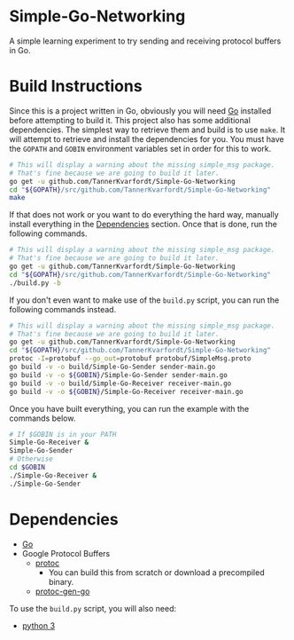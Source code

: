 # Simple-Go-Networking
A simple learning experiment to try sending and receiving protocol buffers in Go.

# Build Instructions
Since this is a project written in Go, obviously you will need [Go](https://golang.org/) installed before attempting to build it.
This project also has some additional dependencies. 
The simplest way to retrieve them and build is to use `make`. It will attempt to retrieve and install the dependencies for you. You must have the `GOPATH` and `GOBIN` environment variables set in order for this to work.
```bash
# This will display a warning about the missing simple_msg package.
# That's fine because we are going to build it later.
go get -u github.com/TannerKvarfordt/Simple-Go-Networking
cd "${GOPATH}/src/github.com/TannerKvarfordt/Simple-Go-Networking"
make
```
If that does not work or you want to do everything the hard way, manually install everything in the [Dependencies](#dependencies) section. Once that is done, run the following commands.
```bash
# This will display a warning about the missing simple_msg package.
# That's fine because we are going to build it later.
go get -u github.com/TannerKvarfordt/Simple-Go-Networking
cd "${GOPATH}/src/github.com/TannerKvarfordt/Simple-Go-Networking"
./build.py -b
```
If you don't even want to make use of the `build.py` script, you can run the following commands instead.
```bash
# This will display a warning about the missing simple_msg package.
# That's fine because we are going to build it later.
go get -u github.com/TannerKvarfordt/Simple-Go-Networking
cd "${GOPATH}/src/github.com/TannerKvarfordt/Simple-Go-Networking"
protoc -I=protobuf --go_out=protobuf protobuf/SimpleMsg.proto
go build -v -o build/Simple-Go-Sender sender-main.go
go build -v -o ${GOBIN}/Simple-Go-Sender sender-main.go
go build -v -o build/Simple-Go-Receiver receiver-main.go
go build -v -o ${GOBIN}/Simple-Go-Receiver receiver-main.go
```
Once you have built everything, you can run the example with the commands below.
```bash
# If $GOBIN is in your PATH
Simple-Go-Receiver &
Simple-Go-Sender
# Otherwise
cd $GOBIN
./Simple-Go-Receiver &
./Simple-Go-Sender
```
# Dependencies
* [Go](https://golang.org/)
* Google Protocol Buffers
  * [protoc](https://github.com/protocolbuffers/protobuf/tree/v3.14.0#protocol-compiler-installation)
    * You can build this from scratch or download a precompiled binary.
  * [protoc-gen-go](https://developers.google.com/protocol-buffers/docs/gotutorial#compiling-your-protocol-buffers)
  
To use the `build.py` script, you will also need:
* [python 3](https://www.python.org/downloads/)
